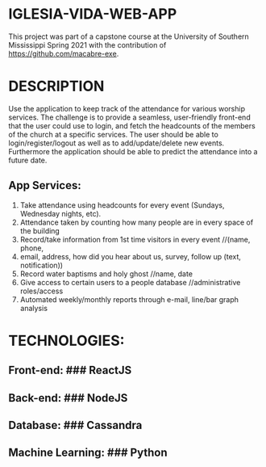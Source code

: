 # IGLESIA-VIDA-WEB-APP

This project was part of a capstone course at the University of Southern Mississippi Spring 2021 with the contribution of https://github.com/macabre-exe. 

# DESCRIPTION

Use the application to keep track of the attendance for various worship services. The challenge is to provide a seamless, user-friendly front-end that the user could use to login, and fetch the headcounts of the members of the church at a specific services. The user should be able to login/register/logout as well as to add/update/delete new events. Furthermore the application should be able to predict the attendance into a future date.

## App Services:
  
1. Take attendance using headcounts for every event (Sundays, Wednesday nights, etc).
2. Attendance taken by counting how many people are in every space of the building
3. Record/take information from 1st time visitors in every event //(name, phone, 
4. email, address, how did you hear about us, survey, follow up (text, notification))
5. Record water baptisms and holy ghost	//name, date
6. Give access to certain users to a people database	//administrative roles/access
7. Automated weekly/monthly reports through e-mail, line/bar graph analysis

# TECHNOLOGIES:

## Front-end:  ### ReactJS

## Back-end:   ### NodeJS

## Database:   ### Cassandra

## Machine Learning:  ### Python
